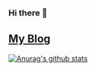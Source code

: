 ### Hi there 👋

## [My Blog](https://www.cckn.dev/) 


[![Anurag's github stats](https://github-readme-stats.vercel.app/api?username=cckn)](https://github.com/anuraghazra/github-readme-stats)

<!--
**cckn/cckn** is a ✨ _special_ ✨ repository because its `README.md` (this file) appears on your GitHub profile.

Here are some ideas to get you started:

- 🔭 I’m currently working on ...
- 🌱 I’m currently learning ...
- 👯 I’m looking to collaborate on ...
- 🤔 I’m looking for help with ...
- 💬 Ask me about ...
- 📫 How to reach me: ...
- 😄 Pronouns: ...
- ⚡ Fun fact: ...
-->
